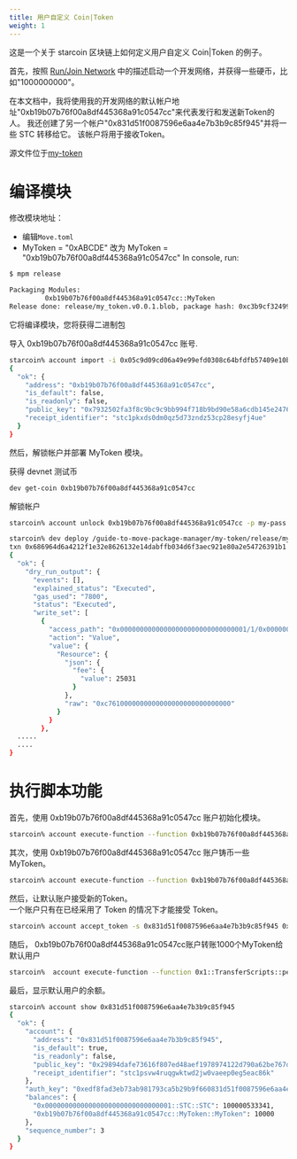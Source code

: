 ```yaml
---
title: 用户自定义 Coin|Token
weight: 1
---
```


这是一个关于 starcoin 区块链上如何定义用户自定义 Coin|Token 的例子。

<!--more-->

首先，按照 [Run/Join Network](../setup/runnetwork) 中的描述启动一个开发网络，并获得一些硬币，比如"1000000000"。

在本文档中，我将使用我的开发网络的默认帐户地址"0xb19b07b76f00a8df445368a91c0547cc"来代表发行和发送新Token的人。 我还创建了另一个帐户"0x831d51f0087596e6aa4e7b3b9c85f945"并将一些 STC 转移给它。 
该帐户将用于接收Token。

源文件位于[my-token](https://github.com/starcoinorg/guide-to-move-package-manager/tree/main/my-token)
# 编译模块

修改模块地址：
- 编辑`Move.toml`
- MyToken = "0xABCDE" 改为 MyToken = "0xb19b07b76f00a8df445368a91c0547cc"
In  console, run:  

```bash
$ mpm release

Packaging Modules:
         0xb19b07b76f00a8df445368a91c0547cc::MyToken
Release done: release/my_token.v0.0.1.blob, package hash: 0xc3b9cf32499f4bdf0a38d57f7c7c66a6f4df69881a8980bcda2106782dce88ba
```

它将编译模块，您将获得二进制包

导入  0xb19b07b76f00a8df445368a91c0547cc 账号.
```bash
starcoin% account import -i 0x05c9d09cd06a49e99efd0308c64bfdfb57409e10bc9e2a57cb4330cd946b4e83 -p my-pass 
{
  "ok": {
    "address": "0xb19b07b76f00a8df445368a91c0547cc",
    "is_default": false,
    "is_readonly": false,
    "public_key": "0x7932502fa3f8c9bc9c9bb994f718b9bd90e58a6cdb145e24769560d3c96254d2",
    "receipt_identifier": "stc1pkxds0dm0qz5d73zndz53cp28esyfj4ue"
  }
}
```
  
然后，解锁帐户并部署 MyToken 模块。  

获得 devnet 测试币  
```bash
dev get-coin 0xb19b07b76f00a8df445368a91c0547cc
```

解锁帐户  
```bash
starcoin% account unlock 0xb19b07b76f00a8df445368a91c0547cc -p my-pass
```
```bash
starcoin% dev deploy /guide-to-move-package-manager/my-token/release/my_token.v0.0.1.blob -s 0xb19b07b76f00a8df445368a91c0547cc -b
txn 0x686964d6a4212f1e32e8626132e14dabffb034d6f3aec921e80a2e54726391b1 submitted.
{
  "ok": {
    "dry_run_output": {
      "events": [],
      "explained_status": "Executed",
      "gas_used": "7800",
      "status": "Executed",
      "write_set": [
        {
          "access_path": "0x00000000000000000000000000000001/1/0x00000000000000000000000000000001::TransactionFee::TransactionFee<0x00000000000000000000000000000001::STC::STC>",
          "action": "Value",
          "value": {
            "Resource": {
              "json": {
                "fee": {
                  "value": 25031
                }
              },
              "raw": "0xc7610000000000000000000000000000"
            }
          }
        },
  .....
  ....
}
```
# 执行脚本功能

首先，使用 0xb19b07b76f00a8df445368a91c0547cc 账户初始化模块。

```bash
starcoin% account execute-function --function 0xb19b07b76f00a8df445368a91c0547cc::MyToken::init -s 0xb19b07b76f00a8df445368a91c0547cc --blocking
```

其次，使用 0xb19b07b76f00a8df445368a91c0547cc 账户铸币一些 MyToken。
```bash
starcoin% account execute-function --function 0xb19b07b76f00a8df445368a91c0547cc::MyToken::mint --blocking --arg 1000000u128 -s 0xb19b07b76f00a8df445368a91c0547cc
```

然后，让默认账户接受新的Token。   
一个账户只有在已经采用了 Token 的情况下才能接受 Token。
```bash
starcoin% account accept_token -s 0x831d51f0087596e6aa4e7b3b9c85f945 0xb19b07b76f00a8df445368a91c0547cc::MyToken::MyToken --blocking
```

随后， 0xb19b07b76f00a8df445368a91c0547cc账户转账1000个MyToken给默认用户
```bash
starcoin%  account execute-function --function 0x1::TransferScripts::peer_to_peer_v2 -t 0xb19b07b76f00a8df445368a91c0547cc::MyToken::MyToken --arg 0x831d51f0087596e6aa4e7b3b9c85f945 --arg 10000u128 -s 0xb19b07b76f00a8df445368a91c0547cc
```

最后，显示默认用户的余额。
```bash
starcoin% account show 0x831d51f0087596e6aa4e7b3b9c85f945
{
  "ok": {
    "account": {
      "address": "0x831d51f0087596e6aa4e7b3b9c85f945",
      "is_default": true,
      "is_readonly": false,
      "public_key": "0x29894dafe73616f807ed48aef1978974122d790a62be767d115f396b422cbb75",
      "receipt_identifier": "stc1psvw4ruqgwktwd2jw0vaeep0eg5eac86k"
    },
    "auth_key": "0xedf8fad3eb73ab981793ca5b29b9f660831d51f0087596e6aa4e7b3b9c85f945",
    "balances": {
      "0x00000000000000000000000000000001::STC::STC": 100000533341,
      "0xb19b07b76f00a8df445368a91c0547cc::MyToken::MyToken": 10000
    },
    "sequence_number": 3
  }
}
```